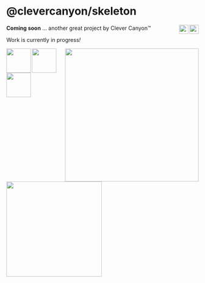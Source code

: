 # @clevercanyon/skeleton

<img src="https://cdn.clevercanyon.com/assets/uploads/code.gif" style="width:24px;" align="right" />
<img src="https://cdn.clevercanyon.com/assets/brands/c10n/logo-on-light-bgs.svg" style="height:24px;" align="right" />

**Coming soon** ... another great project by Clever Canyon™

Work is currently in progress<em>!</em>

<img src="https://cdn.clevercanyon.com/assets/uploads/github-snake.gif" style="width:350px;" align="right" />
<img src="https://cdn.clevercanyon.com/assets/uploads/typescript.svg" style="width:64px;" align="left" />
<img src="https://cdn.clevercanyon.com/assets/uploads/javascript.svg" style="width:64px;" align="left" />
<img src="https://cdn.clevercanyon.com/assets/uploads/nodejs.svg" style="width:64px;" align="left" />
<img src="https://cdn.clevercanyon.com/assets/uploads/manufacturetocat.png" style="width:250px;" align="left" />
